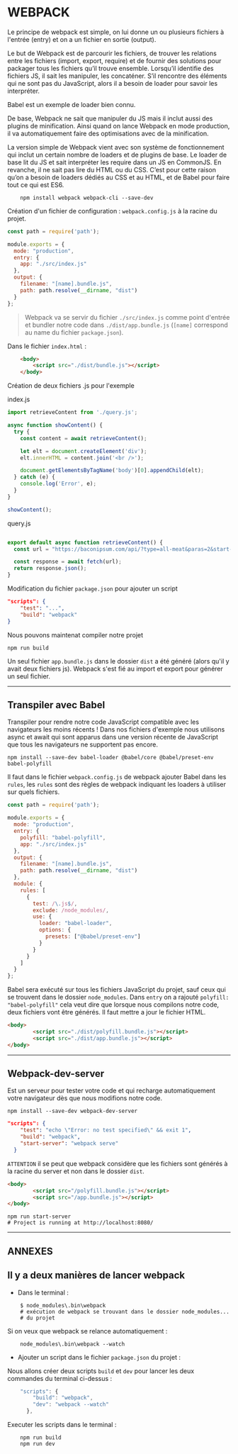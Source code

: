 # WEBPACK

Le principe de webpack est simple, on lui donne un ou plusieurs fichiers à l'entrée (entry) et on a un fichier en sortie (output).

Le but de Webpack est de parcourir les fichiers, de trouver les relations entre les fichiers (import, export, require) et de fournir des solutions pour packager tous les fichiers qu’il trouve ensemble. Lorsqu’il identifie des fichiers JS, il sait les manipuler, les concaténer. S’il rencontre des éléments qui ne sont pas du JavaScript, alors il a besoin de loader pour savoir les interpréter.

Babel est un exemple de loader bien connu.

De base, Webpack ne sait que manipuler du JS mais il inclut aussi des plugins de minification. Ainsi quand on lance Webpack en mode production, il va automatiquement faire des optimisations avec de la minification.

La version simple de Webpack vient avec son système de fonctionnement qui inclut un certain nombre de loaders et de plugins de base. Le loader de base lit du JS et sait interpréter les require dans un JS en CommonJS. En revanche, il ne sait pas lire du HTML ou du CSS. C’est pour cette raison qu’on a besoin de loaders dédiés au CSS et au HTML, et de Babel pour faire tout ce qui est ES6.

````shell script
    npm install webpack webpack-cli --save-dev
````

Création d'un fichier de configuration : ``webpack.config.js`` à la racine du projet.

````javascript
const path = require('path');

module.exports = {
  mode: "production",
  entry: {
    app: "./src/index.js"
  },
  output: {
    filename: "[name].bundle.js",
    path: path.resolve(__dirname, "dist")
  }
};
````

> Webpack va se servir du fichier `./src/index.js` comme point d'entrée et bundler notre code dans `./dist/app.bundle.js` (`[name]` correspond au name du fichier `package.json`).

Dans le fichier ``index.html`` :

````html
    <body>
        <script src="./dist/bundle.js"></script>
    </body>
````

Création de deux fichiers .js pour l'exemple

index.js

````javascript
import retrieveContent from './query.js';

async function showContent() {
  try {
    const content = await retrieveContent();

    let elt = document.createElement('div');
    elt.innerHTML = content.join('<br />');

    document.getElementsByTagName('body')[0].appendChild(elt);
  } catch (e) {
    console.log('Error', e);
  }
}

showContent();
````

query.js

````javascript

export default async function retrieveContent() {
  const url = "https://baconipsum.com/api/?type=all-meat&paras=2&start-with-lorem=1";

  const response = await fetch(url);
  return response.json();
}

````

Modification du fichier `package.json` pour ajouter un script

````json
"scripts": {
    "test": "...",
    "build": "webpack"
}
````

Nous pouvons maintenat compiler notre projet

````shell script
npm run build
````

Un seul fichier `app.bundle.js` dans le dossier `dist` a été généré (alors qu'il y avait deux fichiers js). Webpack s'est fié au import et export pour générer un seul fichier.

---

## Transpiler avec Babel

Transpiler pour rendre notre code JavaScript compatible avec les navigateurs les moins récents !
Dans nos fichiers d'exemple nous utilisons async  et  await  qui sont apparus dans une version récente de JavaScript que tous les navigateurs ne supportent pas encore.

````shell script
npm install --save-dev babel-loader @babel/core @babel/preset-env babel-polyfill
````

Il faut dans le fichier `webpack.config.js` de webpack ajouter Babel dans les `rules`, les `rules` sont des règles de webpack indiquant les loaders à utiliser sur quels fichiers.

````javascript
const path = require('path');

module.exports = {
  mode: "production",
  entry: {
    polyfill: "babel-polyfill",
    app: "./src/index.js"
  },
  output: {
    filename: "[name].bundle.js",
    path: path.resolve(__dirname, "dist")
  },
  module: {
    rules: [
      {
        test: /\.js$/,
        exclude: /node_modules/,
        use: {
          loader: "babel-loader",
          options: {
            presets: ["@babel/preset-env"]
          }
        }
      }
    ]
  }
};
````

Babel sera exécuté sur tous les fichiers JavaScript du projet, sauf ceux qui se trouvent dans le dossier `node_modules`.
Dans `entry` on a rajouté `polyfill: "babel-polyfill"` cela veut dire que lorsque nous compilons notre code, deux fichiers vont être générés.
Il faut mettre a jour le fichier HTML.

````HTML
<body>
        <script src="./dist/polyfill.bundle.js"></script>
        <script src="./dist/app.bundle.js"></script>
</body>
````

---

## Webpack-dev-server

Est un serveur pour tester votre code et qui recharge automatiquement votre navigateur dès que nous modifions notre code.

````shell script
npm install --save-dev webpack-dev-server
````

````json
"scripts": {
    "test": "echo \"Error: no test specified\" && exit 1",
    "build": "webpack",
    "start-server": "webpack serve"
  }
````

``ATTENTION`` il se peut que webpack considère que les fichiers sont générés à la racine du server et non dans le dossier `dist`.

````HTML
<body>
        <script src="/polyfill.bundle.js"></script>
        <script src="/app.bundle.js"></script>
</body>
````

````shell script
npm run start-server
# Project is running at http://localhost:8080/
````

---

## ANNEXES

## Il y a deux manières de lancer webpack

- Dans le terminal :

````shell script
    $ node_modules\.bin\webpack
    # exécution de webpack se trouvant dans le dossier node_modules...
    # du projet
````

Si on veux que webpack se relance automatiquement :

````shell script
    node_modules\.bin\webpack --watch
````

- Ajouter un script dans le fichier `package.json` du projet :

Nous allons créer deux scripts ``build`` et ``dev`` pour lancer les deux commandes du terminal ci-dessus :

````javascript
    "scripts": {
        "build": "webpack",
        "dev": "webpack --watch"
      },
````

Executer les scripts dans le terminal :

````shell script
    npm run build
    npm run dev
````
